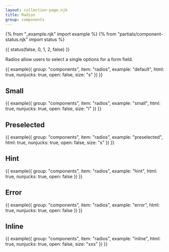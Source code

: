 ```yaml
---
layout: collection-page.njk
title: Radios
group: components
---
```


{% from "_example.njk" import example %}
{% from "partials/component-status.njk" import status %}

{{ status(false, 0, 1, 2, false) }}

Radios allow users to select a single options for a form field.

{{ example({ group: "components", item: "radios", example: "default", html: true, nunjucks: true, open: false, size: "s" }) }}

## Small

{{ example({ group: "components", item: "radios", example: "small", html: true, nunjucks: true, open: false, size: "l" }) }}

## Preselected

{{ example({ group: "components", item: "radios", example: "preselected", html: true, nunjucks: true, open: false, size: "s" }) }}

## Hint

{{ example({ group: "components", item: "radios", example: "hint", html: true, nunjucks: true, open: false }) }}

## Error

{{ example({ group: "components", item: "radios", example: "error", html: true, nunjucks: true, open: false }) }}

## Inline

{{ example({ group: "components", item: "radios", example: "inline", html: true, nunjucks: true, open: false, size: "xxs" }) }}

